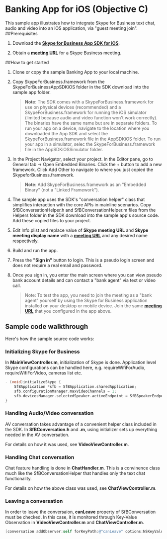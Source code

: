 # Banking App for iOS (Objective C)

This sample app illustrates how to integrate Skype for Business text chat, audio and video into an iOS application, via "guest meeting join".
##Prerequisites

1. Download the [**Skype for Business App SDK for iOS**](https://www.microsoft.com/en-us/download/confirmation.aspx?id=51962). 

2. Obtain a [**meeting URL**](https://msdn.microsoft.com/en-us/skype/appsdk/getmeetingurl) for a Skype Business meeting.

##How to get started

1. Clone or copy the sample Banking App to your local machine.

2. Copy SkypeForBusiness.framework from the SkypeForBusinessAppSDKiOS folder in the SDK download into the sample app folder. 

   > **Note**: The SDK comes with a SkypeForBusiness.framework for use on physical devices (recommended) and a SkypeForBusiness.framework for running the iOS simulator (limited because audio and video function won't work correctly). The binaries have the same name but are in separate folders. To run your app on a device, navigate to the location where you downloaded the App SDK and select the SkypeForBusiness.framework file in the AppSDKiOS folder. To run your app in a simulator, selec the SkypeForBusiness.framework file in the AppSDKiOSSimulator folder.

3. In the Project Navigator, select your project. In the Editor pane, go to General tab -> Open Embedded Binaries.  Click the + button to add a new framework. Click Add Other to navigate to where you just copied the SkypeforBusiness.framework.

   > **Note**: Add SkypeForBusiness.framework as an "Embedded Binary" (not a "Linked Framework").

4. The sample app uses the SDK's "conversation helper" class that simplifies interaction with the core APIs in mainline scenarios. Copy SfBConversationHelper.h and SfBConversationHelper.m files from the Helpers folder in the SDK download into the sample app's source code.  Add these copied files to your project.

5. Edit Info.plist and replace value of __Skype meeting URL__ and __Skype meeting display name__ with a [**meeting URL**](https://msdn.microsoft.com/en-us/skype/appsdk/getmeetingurl) and any desired name respectively.

7. Build and run the app.

8. Press the **"Sign in"** button to login.  This is a pseudo login screen and does not require a real email and password. 

9. Once you sign in, you enter the main screen where you can view pseudo bank account details and can contact a "bank agent" via text or video call.

   > Note: To test the app, you need to join the meeting as a "bank agent" yourself by using the Skype for Business application installed on your desktop or mobile device. Join the same [**meeting URL**](https://msdn.microsoft.com/en-us/skype/appsdk/getmeetingurl) that you configured in the app above.

## Sample code walkthrough

Here's how the sample source code works:

### Initializing Skype for Business
In **MainViewController.m**, initialization of Skype is done. Application level Skype configurations can be handled here, e.g.  requireWifiForAudio, requireWifiForVideo, cameras list etc.

```objective-c
- (void)initializeSkype {
    SfBApplication *sfb = SfBApplication.sharedApplication;
    sfb.configurationManager.maxVideoChannels = 1;
    sfb.devicesManager.selectedSpeaker.activeEndpoint = SfBSpeakerEndpointLoudspeaker;   
}
```

### Handling Audio/Video conversation  
AV conversation takes advantage of a convenient helper class included in the SDK.
In **SfBConversation.h** and **.m**, using initializer sets up everything needed in the AV conversation.

For details on how it was used, see **VideoViewController.m**.
 
### Handling Chat conversation
Chat feature handling is done in **ChatHandler.m**. This is a convinence class much like the SfBConversationHelper that handles only the text chat functionality.

For details on how the above class was used, see **ChatViewController.m**. 

### Leaving a conversation
In order to leave the conversaion, __canLeave__ property of SfBConversation must be checked. In this case, it is monitored through Key-Value Observation in **VideoViewController.m** and **ChatViewController.m**.

```objective-c
[conversation addObserver:self forKeyPath:@"canLeave" options:NSKeyValueObservingOptionInitial | NSKeyValueObservingOptionNew context:nil];
```

